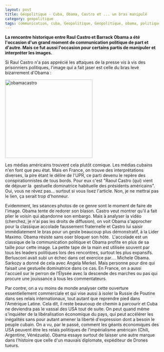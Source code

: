```yaml
---
layout: post
title: Géopolitique - Cuba, Obama, Castro et ... un bras manipulé
category: geopolitique
tags: communication, cuba, Geopolitique, Geopolitique, obama, politique, raul castro
---
```

**La rencontre historique entre Raul Castro et Barrack Obama a été l'occasion d'un grand moment de communication politique de part et d'autre. Mais ce fut aussi l'occasion pour certains partis de manipuler et interpréter les images.**

Si Raul Castro n'a pas apprécié les attaques de la presse vis à vis des prisonniers politiques, l'image qui a fait jaser est celle du bras levé bizarrement d'Obama :

<img class="alignnone size-full wp-image-18359" src="http://cheziceman.files.wordpress.com/2016/03/obamacastro.jpg" alt="obamacastro" width="286" height="256" />

Les médias américains trouvent cela plutôt comique. Les médias cubains n'en font que peu état. Mais en France, on trouve des interprétations diverses, la pire étant le délire de l'UPR, ce parti devenu le repère des conspirationnistes de tous bords. Pour eux c'est "Raoul Castro (qui) vient de déjouer la  gestuelle dominatrice habituelle des présidents américains". Oui, vous ne rêvez pas... surtout si vous lisez l'article. Non, je ne mettrai pas le lien, ça serait trop d'honneur.

Evidemment, les séances photos de ce genre sont le moment de faire de l'image. Obama tente de redorer son blason. Castro veut montrer qu'il a fait plier le voisin qui abandonne son embargo. Mais à analyser la vidéo (cherchez, je n'ai pas les droits de diffusion), on voit Obama s'approcher pour la classique accolade faussement fraternelle et Castro lui saisir immédiatement le bras pour un geste beaucoup plus démonstratif, à la Lider Maximo. Obama résiste sans oser bloquer son hôte.  L'accolade est un classique de la communication politique et Obama profite en plus de sa taille pour cette image. La petite tape de la main est utilisée souvent par tous les leaders politiques lors des rencontres, surtout les plus expansifs. Berlusconi avait subi un échec dans cet exercice par.... Michele Obama. Sarkozy a donné de cela avec Angela Merkel. Mais personne pour dire qui faisait une gestuelle dominatrice dans ce cas. En France, on a aussi l'accueil sur le perron de l’Élysée avec la descende des marches ou pas qui procure une jouissance à tous les commentateurs.

Par contre, on a vu moins de monde analyser cette ouverture essentiellement commerciale et qui vise aussi à isoler la Russie de Poutine dans ses relais internationaux, tout autant que reprendre pied dans l'Amérique Latine. Cela dit, il reste beaucoup de chemin à parcourir et Cuba ne deviendra pas le vassal des USA tout de suite. On peut quand même s'inquiéter de la libéralisation économique du pays, qui peut accélérer les inégalités sans pour autant amener la liberté d'expression dont a besoin le peuple cubain. On a vu, par le passé, comment les géants économiques des USA peuvent être les relais politiques de l'impérialisme américain (Chili, Argentine, Vénézuela). Obama essaye surtout de laisser une autre marque dans l'histoire que celle d'un mauvais diplomate, expéditeur de Drones tueurs.
